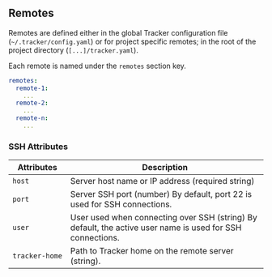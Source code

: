 ## Remotes

Remotes are defined either in the global Tracker configuration file
(`~/.tracker/config.yaml`) or for project specific remotes; in the root of the
project directory (`[...]/tracker.yaml`).

Each remote is named under the `remotes` section key.

```yaml
remotes:
  remote-1:
    ...
  remote-2:
    ...
  remote-n:
    ...
```

### SSH Attributes

| Attributes    | Description   |
| ------------- | ------------- |
| `host` | Server host name or IP address (required string) |
| `port` | Server SSH port (number) By default, port 22 is used for SSH connections. |
| `user` | User used when connecting over SSH (string) By default, the active user name is used for SSH connections. |
| `tracker‑home` | Path to Tracker home on the remote server (string). |
